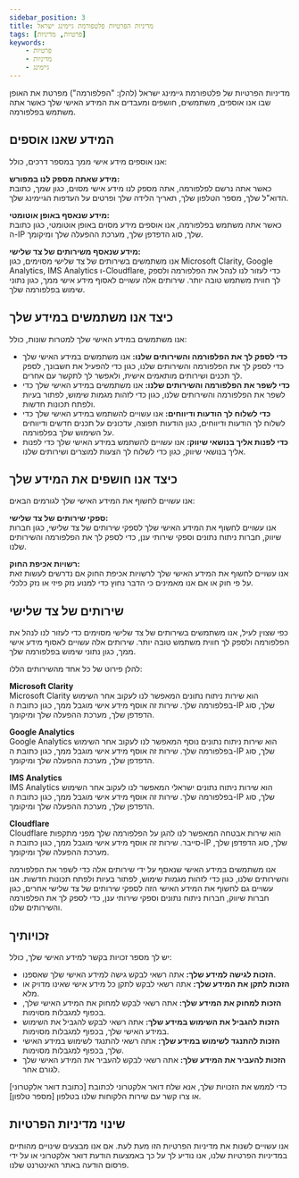 ```yaml
---
sidebar_position: 3
title: מדיניות הפרטיות פלטפורמת גיימינג ישראל
tags: [פרטיות, מדיניות]
keywords:
    - פרטיות
    - מדיניות
    - גיימינג
---
```



מדיניות הפרטיות של פלטפורמת גיימינג ישראל (להלן: "הפלפורמה") מפרטת את האופן שבו אנו אוספים, משתמשים, חושפים ומעבדים את המידע האישי שלך כאשר אתה משתמש בפלפורמה.

## המידע שאנו אוספים

אנו אוספים מידע אישי ממך במספר דרכים, כולל:

**מידע שאתה מספק לנו במפורש:**  
כאשר אתה נרשם לפלפורמה, אתה מספק לנו מידע אישי מסוים, כגון שמך, כתובת הדוא"ל שלך, מספר הטלפון שלך, תאריך הלידה שלך ופרטים על העדפות הגיימינג שלך.

**מידע שנאסף באופן אוטומטי:**  
כאשר אתה משתמש בפלפורמה, אנו אוספים מידע מסוים באופן אוטומטי, כגון כתובת ה-IP שלך, סוג הדפדפן שלך, מערכת ההפעלה שלך ומיקומך.

**מידע שנאסף משירותים של צד שלישי:**  
אנו משתמשים בשירותים של צד שלישי מסוימים, כגון Microsoft Clarity, Google Analytics, IMS Analytics ו-Cloudflare, כדי לעזור לנו לנהל את הפלפורמה ולספק לך חווית משתמש טובה יותר. שירותים אלה עשויים לאסוף מידע אישי ממך, כגון נתוני שימוש בפלפורמה שלך.

## כיצד אנו משתמשים במידע שלך

אנו משתמשים במידע האישי שלך למטרות שונות, כולל:

- **כדי לספק לך את הפלפורמה והשירותים שלנו:** אנו משתמשים במידע האישי שלך כדי לספק לך את הפלפורמה והשירותים שלנו, כגון כדי להפעיל את חשבונך, לספק לך תכנים ושירותים מותאמים אישית, ולאפשר לך לתקשר עם אחרים.
- **כדי לשפר את הפלפורמה והשירותים שלנו:** אנו משתמשים במידע האישי שלך כדי לשפר את הפלפורמה והשירותים שלנו, כגון כדי לזהות מגמות שימוש, לפתור בעיות ולפתח תכונות חדשות.
- **כדי לשלוח לך הודעות ודיווחים:** אנו עשויים להשתמש במידע האישי שלך כדי לשלוח לך הודעות ודיווחים, כגון הודעות תפוצה, עדכונים על תכנים חדשים ודיווחים על השימוש שלך בפלפורמה.
- **כדי לפנות אליך בנושאי שיווק:** אנו עשויים להשתמש במידע האישי שלך כדי לפנות אליך בנושאי שיווק, כגון כדי לשלוח לך הצעות למוצרים ושירותים שלנו.

## כיצד אנו חושפים את המידע שלך

אנו עשויים לחשוף את המידע האישי שלך לגורמים הבאים:

**ספקי שירותים של צד שלישי:**  
אנו עשויים לחשוף את המידע האישי שלך לספקי שירותים של צד שלישי, כגון חברות שיווק, חברות ניתוח נתונים וספקי שירותי ענן, כדי לספק לך את הפלפורמה והשירותים שלנו.

**רשויות אכיפת החוק:**  
אנו עשויים לחשוף את המידע האישי שלך לרשויות אכיפת החוק אם נדרשים לעשות זאת על פי חוק או אם אנו מאמינים כי הדבר נחוץ כדי למנוע נזק פיזי או נזק כלכלי.

## שירותים של צד שלישי

כפי שצוין לעיל, אנו משתמשים בשירותים של צד שלישי מסוימים כדי לעזור לנו לנהל את הפלפורמה ולספק לך חווית משתמש טובה יותר. שירותים אלה עשויים לאסוף מידע אישי ממך, כגון נתוני שימוש בפלפורמה שלך.

להלן פירוט של כל אחד מהשירותים הללו:

**Microsoft Clarity**  
Microsoft Clarity הוא שירות ניתוח נתונים המאפשר לנו לעקוב אחר השימוש בפלפורמה שלך. שירות זה אוסף מידע אישי מוגבל ממך, כגון כתובת ה-IP שלך, סוג הדפדפן שלך, מערכת ההפעלה שלך ומיקומך.

**Google Analytics**  
Google Analytics הוא שירות ניתוח נתונים נוסף המאפשר לנו לעקוב אחר השימוש בפלפורמה שלך. שירות זה אוסף מידע אישי מוגבל ממך, כגון כתובת ה-IP שלך, סוג הדפדפן שלך, מערכת ההפעלה שלך ומיקומך.

**IMS Analytics**  
IMS Analytics הוא שירות ניתוח נתונים ישראלי המאפשר לנו לעקוב אחר השימוש בפלפורמה שלך. שירות זה אוסף מידע אישי מוגבל ממך, כגון כתובת ה-IP שלך, סוג הדפדפן שלך, מערכת ההפעלה שלך ומיקומך.

**Cloudflare**  
Cloudflare הוא שירות אבטחה המאפשר לנו להגן על הפלפורמה שלך מפני מתקפות סייבר. שירות זה אוסף מידע אישי מוגבל ממך, כגון כתובת ה-IP שלך, סוג הדפדפן שלך, מערכת ההפעלה שלך ומיקומך.

אנו משתמשים במידע האישי שנאסף על ידי שירותים אלה כדי לשפר את הפלפורמה והשירותים שלנו, כגון כדי לזהות מגמות שימוש, לפתור בעיות ולפתח תכונות חדשות. אנו עשויים גם לחשוף את המידע האישי הזה לספקי שירותים של צד שלישי אחרים, כגון חברות שיווק, חברות ניתוח נתונים וספקי שירותי ענן, כדי לספק לך את הפלפורמה והשירותים שלנו.

## זכויותיך

יש לך מספר זכויות בקשר למידע האישי שלך, כולל:

- **הזכות לגישה למידע שלך:** אתה רשאי לבקש גישה למידע האישי שלך שאספנו.
- **הזכות לתקן את המידע שלך:** אתה רשאי לבקש לתקן כל מידע אישי שאינו מדויק או מלא.
- **הזכות למחוק את המידע שלך:** אתה רשאי לבקש למחוק את המידע האישי שלך, בכפוף למגבלות מסוימות.
- **הזכות להגביל את השימוש במידע שלך:** אתה רשאי לבקש להגביל את השימוש במידע האישי שלך, בכפוף למגבלות מסוימות.
- **הזכות להתנגד לשימוש במידע שלך:** אתה רשאי להתנגד לשימוש במידע האישי שלך, בכפוף למגבלות מסוימות.
- **הזכות להעביר את המידע שלך:** אתה רשאי לבקש להעביר את המידע האישי שלך לגורם אחר.

כדי לממש את הזכויות שלך, אנא שלח דואר אלקטרוני לכתובת [כתובת דואר אלקטרוני] או צרו קשר עם שירות הלקוחות שלנו בטלפון [מספר טלפון].

## שינוי מדיניות הפרטיות

אנו עשויים לשנות את מדיניות הפרטיות הזו מעת לעת. אם אנו מבצעים שינויים מהותיים במדיניות הפרטיות שלנו, אנו נודיע לך על כך באמצעות הודעת דואר אלקטרוני או על ידי פרסום הודעה באתר האינטרנט שלנו.
